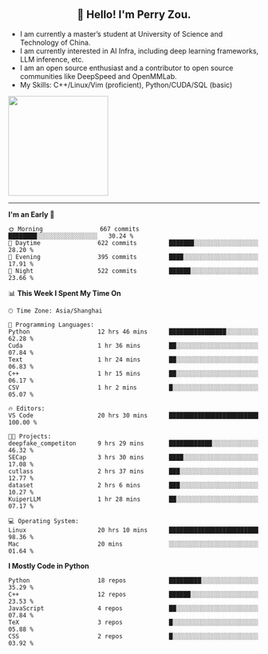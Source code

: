 <h2 align="center">👋 Hello! I'm Perry Zou.</h2>

- I am currently a master’s student at University of Science and Technology of China.
- I am currently interested in AI Infra, including deep learning frameworks, LLM inference, etc.
- I am an open source enthusiast and a contributor to open source communities like DeepSpeed and OpenMMLab.
- My Skills: C++/Linux/Vim (proficient), Python/CUDA/SQL (basic)

<img height=200 align="center" src="https://github-readme-stats.vercel.app/api?username=zonepg" />

-------

<!--START_SECTION:waka-->
**I'm an Early 🐤** 

```text
🌞 Morning                667 commits         ████████░░░░░░░░░░░░░░░░░   30.24 % 
🌆 Daytime                622 commits         ███████░░░░░░░░░░░░░░░░░░   28.20 % 
🌃 Evening                395 commits         ████░░░░░░░░░░░░░░░░░░░░░   17.91 % 
🌙 Night                  522 commits         ██████░░░░░░░░░░░░░░░░░░░   23.66 % 
```


📊 **This Week I Spent My Time On** 

```text
🕑︎ Time Zone: Asia/Shanghai

💬 Programming Languages: 
Python                   12 hrs 46 mins      ████████████████░░░░░░░░░   62.28 % 
Cuda                     1 hr 36 mins        ██░░░░░░░░░░░░░░░░░░░░░░░   07.84 % 
Text                     1 hr 24 mins        ██░░░░░░░░░░░░░░░░░░░░░░░   06.83 % 
C++                      1 hr 15 mins        ██░░░░░░░░░░░░░░░░░░░░░░░   06.17 % 
CSV                      1 hr 2 mins         █░░░░░░░░░░░░░░░░░░░░░░░░   05.07 % 

🔥 Editors: 
VS Code                  20 hrs 30 mins      █████████████████████████   100.00 % 

🐱‍💻 Projects: 
deepfake_competiton      9 hrs 29 mins       ████████████░░░░░░░░░░░░░   46.32 % 
SECap                    3 hrs 30 mins       ████░░░░░░░░░░░░░░░░░░░░░   17.08 % 
cutlass                  2 hrs 37 mins       ███░░░░░░░░░░░░░░░░░░░░░░   12.77 % 
dataset                  2 hrs 6 mins        ███░░░░░░░░░░░░░░░░░░░░░░   10.27 % 
KuiperLLM                1 hr 28 mins        ██░░░░░░░░░░░░░░░░░░░░░░░   07.17 % 

💻 Operating System: 
Linux                    20 hrs 10 mins      █████████████████████████   98.36 % 
Mac                      20 mins             ░░░░░░░░░░░░░░░░░░░░░░░░░   01.64 % 
```

**I Mostly Code in Python** 

```text
Python                   18 repos            █████████░░░░░░░░░░░░░░░░   35.29 % 
C++                      12 repos            ██████░░░░░░░░░░░░░░░░░░░   23.53 % 
JavaScript               4 repos             ██░░░░░░░░░░░░░░░░░░░░░░░   07.84 % 
TeX                      3 repos             █░░░░░░░░░░░░░░░░░░░░░░░░   05.88 % 
CSS                      2 repos             █░░░░░░░░░░░░░░░░░░░░░░░░   03.92 % 
```




<!--END_SECTION:waka-->
